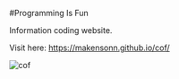 #Programming Is Fun

Information coding website.

Visit here: https://makensonn.github.io/cof/

![cof](https://github.com/makensonn/cof/assets/22712773/408c266e-3956-4c0e-a46e-4b86540de0f8)
